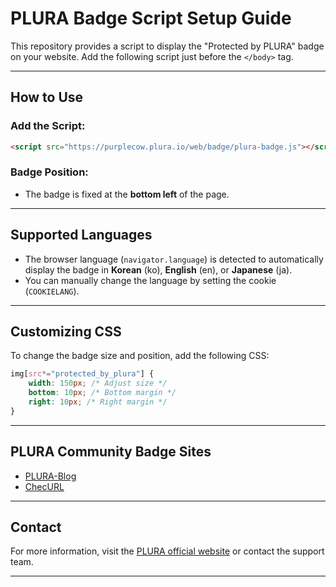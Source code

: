 # PLURA Badge Script Setup Guide

This repository provides a script to display the "Protected by PLURA" badge on your website. Add the following script just before the `</body>` tag.

---

## **How to Use**

### Add the Script:
```html
<script src="https://purplecow.plura.io/web/badge/plura-badge.js"></script>
```

### Badge Position:
- The badge is fixed at the **bottom left** of the page.

---

## **Supported Languages**
- The browser language (`navigator.language`) is detected to automatically display the badge in **Korean** (ko), **English** (en), or **Japanese** (ja).
- You can manually change the language by setting the cookie (`COOKIELANG`).

---

## **Customizing CSS**
To change the badge size and position, add the following CSS:
```css
img[src*="protected_by_plura"] {
    width: 150px; /* Adjust size */
    bottom: 10px; /* Bottom margin */
    right: 10px; /* Right margin */
}
```

---

## **PLURA Community Badge Sites**
- [PLURA-Blog](https://newblog.plura.io)
- [ChecURL](https://checurl.site)

---

## **Contact**
For more information, visit the [PLURA official website](https://www.plura.io) or contact the support team.

---

